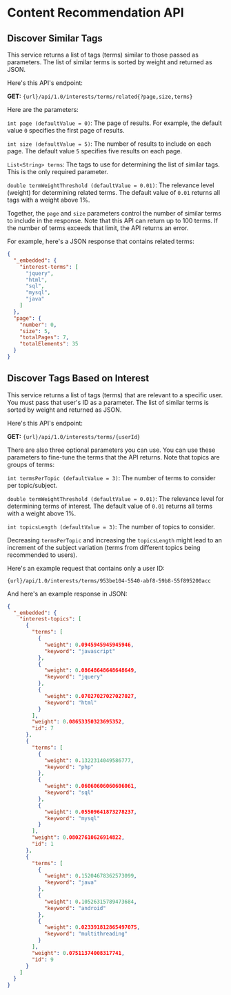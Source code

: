 # Content Recommendation API

## Discover Similar Tags

This service returns a list of tags (terms) similar to those passed as 
parameters. The list of similar terms is sorted by weight and returned as JSON. 

Here's this API's endpoint: 

**GET:** `{url}/api/1.0/interests/terms/related{?page,size,terms}`

Here are the parameters: 

`int page (defaultValue = 0)`: The page of results. For example, the default 
value `0` specifies the first page of results. 

`int size (defaultValue = 5)`: The number of results to include on each page. 
The default value `5` specifies five results on each page. 

`List<String> terms`: The tags to use for determining the list of similar tags. 
This is the only required parameter. 

`double termWeightThreshold (defaultValue = 0.01)`: The relevance level (weight) 
for determining related terms. The default value of `0.01` returns all tags with 
a weight above 1%. 

Together, the `page` and `size` parameters control the number of similar terms 
to include in the response. Note that this API can return up to 100 terms. If 
the number of terms exceeds that limit, the API returns an error. 

For example, here's a JSON response that contains related terms: 

```json
{
  "_embedded": {
    "interest-terms": [
      "jquery",
      "html",
      "sql",
      "mysql",
      "java"
    ]
  },
  "page": {
    "number": 0,
    "size": 5,
    "totalPages": 7,
    "totalElements": 35
  }
}
```

## Discover Tags Based on Interest

This service returns a list of tags (terms) that are relevant to a specific 
user. You must pass that user's ID as a parameter. The list of similar terms is 
sorted by weight and returned as JSON. 

Here's this API's endpoint: 

**GET:** `{url}/api/1.0/interests/terms/{userId}`

There are also three optional parameters you can use. You can use these 
parameters to fine-tune the terms that the API returns. Note that topics are 
groups of terms: 

`int termsPerTopic (defaultValue = 3)`: The number of terms to consider per 
topic/subject. 

`double termWeightThreshold (defaultValue = 0.01)`: The relevance level for 
determining terms of interest. The default value of `0.01` returns all terms 
with a weight above 1%. 

`int topicsLength (defaultValue = 3)`: The number of topics to consider. 

Decreasing `termsPerTopic` and increasing the `topicsLength` might lead to an 
increment of the subject variation (terms from different topics being 
recommended to users). 

Here's an example request that contains only a user ID: 

    {url}/api/1.0/interests/terms/953be104-5540-abf8-59b8-55f895200acc

And here's an example response in JSON: 

```json
{
  "_embedded": {
    "interest-topics": [
      {
        "terms": [
          {
            "weight": 0.0945945945945946,
            "keyword": "javascript"
          },
          {
            "weight": 0.08648648648648649,
            "keyword": "jquery"
          },
          {
            "weight": 0.07027027027027027,
            "keyword": "html"
          }
        ],
        "weight": 0.08653350323695352,
        "id": 7
      },
      {
        "terms": [
          {
            "weight": 0.1322314049586777,
            "keyword": "php"
          },
          {
            "weight": 0.06060606060606061,
            "keyword": "sql"
          },
          {
            "weight": 0.05509641873278237,
            "keyword": "mysql"
          }
        ],
        "weight": 0.08027610626914822,
        "id": 1
      },
      {
        "terms": [
          {
            "weight": 0.15204678362573099,
            "keyword": "java"
          },
          {
            "weight": 0.10526315789473684,
            "keyword": "android"
          },
          {
            "weight": 0.023391812865497075,
            "keyword": "multithreading"
          }
        ],
        "weight": 0.07511374008317741,
        "id": 9
      }
    ]
  }
}
```

